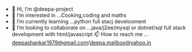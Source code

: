 - 👋 Hi, I’m @deepa-project
- 👀 I’m interested in ...Cooking,coding and maths
- 🌱 I’m currently learning ...python full stacj develooment
- 💞️ I’m looking to collaborate on ...java/j2ee/mysql or dotnet/sql full stack development with html/javascript
📫 How to reach me ...
deepashankar1979@gmail.com/deepa.mailbox@yahoo.in

<!---
deepa-project/deepa-project is a ✨ special ✨ repository because its `README.md` (this file) appears on your GitHub profile.
You can click the Preview link to take a look at your changes.
--->
